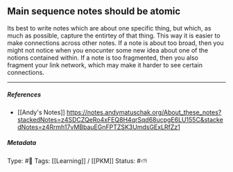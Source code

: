 ## Main sequence notes should be atomic  # 

Its best to write notes which are about one specific thing, but which, as much as possible, capture the entirtey of that thing. This way it is easier to make connections across other notes. If a note is about too broad, then you might not notice when you enocunter some new idea about one of the notions contained within. If a note is too fragmented, then you also fragment your link network, which may make it harder to see certain connections.

___

##### References

- [[Andy's Notes]]
  https://notes.andymatuschak.org/About_these_notes?stackedNotes=z4SDCZQeRo4xFEQ8H4qrSqd68ucpgE6LU155C&stackedNotes=z4Rrmh17vMBbauEGnFPTZSK3UmdsGExLRfZz1

##### Metadata
Type: #🔴 
Tags: [[Learning]] / [[PKM]] 
Status: #⛅️ 